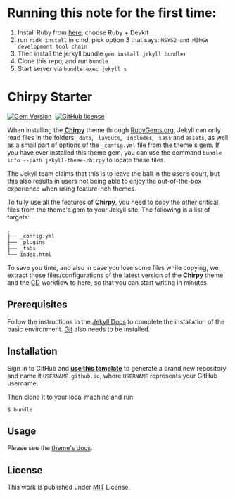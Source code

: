 # Running this note for the first time:

1. Install Ruby from [here](https://rubyinstaller.org/downloads/), choose Ruby + Devkit
2. run `ridk install` in cmd, pick option 3 that says: `MSYS2 and MINGW development tool chain`
3. Then install the jerkyll bundle `gem install jekyll bundler`
4. Clone this repo, and run `bundle`
5. Start server via `bundle exec jekyll s`


# Chirpy Starter

[![Gem Version](https://img.shields.io/gem/v/jekyll-theme-chirpy)][gem]&nbsp;
[![GitHub license](https://img.shields.io/github/license/cotes2020/chirpy-starter.svg?color=blue)][mit]

When installing the [**Chirpy**][chirpy] theme through [RubyGems.org][gem], Jekyll can only read files in the folders
`_data`, `_layouts`, `_includes`, `_sass` and `assets`, as well as a small part of options of the `_config.yml` file
from the theme's gem. If you have ever installed this theme gem, you can use the command
`bundle info --path jekyll-theme-chirpy` to locate these files.

The Jekyll team claims that this is to leave the ball in the user’s court, but this also results in users not being
able to enjoy the out-of-the-box experience when using feature-rich themes.

To fully use all the features of **Chirpy**, you need to copy the other critical files from the theme's gem to your
Jekyll site. The following is a list of targets:

```shell
.
├── _config.yml
├── _plugins
├── _tabs
└── index.html
```

To save you time, and also in case you lose some files while copying, we extract those files/configurations of the
latest version of the **Chirpy** theme and the [CD][CD] workflow to here, so that you can start writing in minutes.

## Prerequisites

Follow the instructions in the [Jekyll Docs](https://jekyllrb.com/docs/installation/) to complete the installation of
the basic environment. [Git](https://git-scm.com/) also needs to be installed.

## Installation

Sign in to GitHub and [**use this template**][use-template] to generate a brand new repository and name it
`USERNAME.github.io`, where `USERNAME` represents your GitHub username.

Then clone it to your local machine and run:

```console
$ bundle
```

## Usage

Please see the [theme's docs](https://github.com/cotes2020/jekyll-theme-chirpy#documentation).

## License

This work is published under [MIT][mit] License.

[gem]: https://rubygems.org/gems/jekyll-theme-chirpy
[chirpy]: https://github.com/cotes2020/jekyll-theme-chirpy/
[use-template]: https://github.com/cotes2020/chirpy-starter/generate
[CD]: https://en.wikipedia.org/wiki/Continuous_deployment
[mit]: https://github.com/cotes2020/chirpy-starter/blob/master/LICENSE
